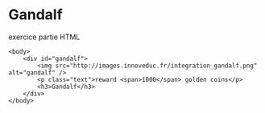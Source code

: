 # Gandalf
exercice
partie HTML

<!doctype>
<html>
    <head>
        <meta charset="utf-8" />
        <title>Gandalf</title>
     <link rel="stylesheet" href="style.css" />
    </head>

    <body>
        <div id="gandalf">
            <img src="http://images.innoveduc.fr/integration_gandalf.png" alt="gandalf" />
            <p class="text">reward <span>1000</span> golden coins</p>
            <h3>Gandalf</h3>
        </div>
    </body>
</html>

